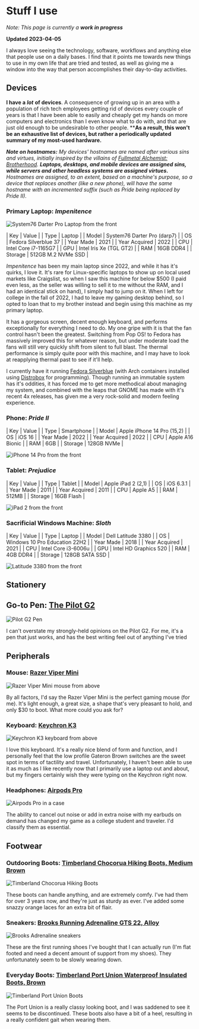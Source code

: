 # Stuff I use

*Note: This page is currently a* ***work in progress***

**Updated 2023-04-05**

I always love seeing the technology, software, workflows and anything else that people use on a daily bases. I find that it points me towards new things to use in my own life that are tried and tested, as well as giving me a window into the way that person accomplishes their day-to-day activities.

## Devices

**I have a** ***lot*** **of devices**. A consequence of growing up in an area with a population of rich tech employees getting rid of devices every couple of years is that I have been able to easily and cheaply get my hands on more computers and electronics than I even know what to do with, and that are just old enough to be undesirable to other people. ****As a result, this won't be an exhaustive list of devices, but rather a periodically updated summary of my most-used hardware.**

***Note on hostnames:*** *My devices' hostnames are named after various sins and virtues, initially inspired by the villains of [Fullmetal Alchemist: Brotherhood](https://en.wikipedia.org/wiki/Fullmetal_Alchemist:_Brotherhood).* ***Laptops, desktops, and mobile devices are assigned sins, while servers and other headless systems are assigned virtues.*** *Hostnames are assigned, to an extent, based on a machine's purpose, so a device that replaces another (like a new phone), will have the same hostname with an incremented suffix (such as Pride being replaced by Pride II).*

### Primary Laptop: *Impenitence*

![System76 Darter Pro Laptop from the front](../public/images/uses/impenitence.png)

| Key           | Value                       |
| Type          | Laptop                      |
| Model         | System76 Darter Pro (darp7) |
| OS            | Fedora Silverblue 37        |
| Year Made     | 2021                        |
| Year Acquired | 2022                        |
| CPU           | Intel Core i7-1165G7        |
| GPU           | Intel Iris Xe (TGL GT2)     |
| RAM           | 16GB DDR4                   |
| Storage       | 512GB M.2 NVMe SSD          |

*Impenitence* has been my main laptop since 2022, and while it has it's quirks, I love it. It's rare for Linux-specific laptops to show up on local used markets like Craigslist, so when I saw this machine for below $500 (I paid even less, as the seller was willing to sell it to me without the RAM, and I had an identical stick on hand), I simply had to jump on it. When I left for college in the fall of 2022, I had to leave my gaming desktop behind, so I opted to loan that to my brother instead and begin using this machine as my primary laptop.

It has a gorgeous screen, decent enough keyboard, and performs exceptionally for everything I need to do. My one gripe with it is that the fan control hasn't been the greatest. Switching from Pop OS! to Fedora has massively improved this for whatever reason, but under moderate load the fans will still very quickly shift from silent to full blast. The thermal performance is simply quite poor with this machine, and I may have to look at reapplying thermal past to see if it'll help.

I currently have it running [Fedora Silverblue](https://silverblue.fedoraproject.org/) (with Arch containers installed using [Distrobox](https://github.com/89luca89/distrobox) for programming). Though running an immutable system has it's oddities, it has forced me to get more methodical about managing my system, and combined with the leaps that GNOME has made with it's recent 4x releases, has given me a very rock-solid and modern feeling experience.

### Phone: *Pride II*

| Key           | Value                       |
| Type          | Smartphone                  |
| Model         | Apple iPhone 14 Pro (15,2)  |
| OS            | iOS 16                      |
| Year Made     | 2022                        |
| Year Acquired | 2022                        |
| CPU           | Apple A16 Bionic            |
| RAM           | 6GB                         |
| Storage       | 128GB NVMe                  |

![iPhone 14 Pro from the front](../public/images/uses/pride2.png)

### Tablet: *Prejudice*

| Key           | Value                       |
| Type          | Tablet                      |
| Model         | Apple iPad 2 (2,1)          |
| OS            | iOS 6.3.1                   |
| Year Made     | 2011                        |
| Year Acquired | 2011                        |
| CPU           | Apple A5                    |
| RAM           | 512MB                       |
| Storage       | 16GB Flash                  |

![iPad 2 from the front](../public/images/uses/prejudice.png)

### Sacrificial Windows Machine: *Sloth*

| Key           | Value                         |
| Type          | Laptop                        |
| Model         | Dell Latitude 3380            |
| OS            | Windows 10 Pro Education 22H2 |
| Year Made     | 2018                          |
| Year Acquired | 2021                          |
| CPU           | Intel Core i3-6006u           |
| GPU           | Intel HD Graphics 520         |
| RAM           | 4GB DDR4                      |
| Storage       | 128GB SATA SSD                |

![Latitude 3380 from the front](../public/images/uses/sloth.png)

## Stationery

## Go-to Pen: [The Pilot G2](https://www.pilotpen.us/brands/g2/)

![Pilot G2 Pen](../public/images/uses/g2.png)

I can't overstate my strongly-held opinions on the Pilot G2. For me, it's a pen that just works, and has the best writing feel out of anything I've tried

## Peripherals

### Mouse: [Razer Viper Mini](https://www.razer.com/gaming-mice/razer-viper-mini)

![Razer Viper Mini mouse from above](../public/images/uses/viper.png)

By all factors, I'd say the Razer Viper Mini is the perfect gaming mouse (for me). It's light enough, a great size, a shape that's very pleasant to hold, and only $30 to boot. What more could you ask for?

### Keyboard: [Keychron K3](https://www.keychron.com/pages/keychron-k3-wireless-mechanical-keyboard)

![Keychron K3 keyboard from above](../public/images/uses/keychron.png)

I love this keyboard. It's a really nice blend of form and function, and I personally feel that the low profile Gateron Brown switches are the sweet spot in terms of tactility and travel. Unfortunately, I haven't been able to use it as much as I like recently now that I primarily use a laptop out and about, but my fingers certainly wish they were typing on the Keychron right now.

### Headphones: [Airpods Pro](https://support.apple.com/kb/SP811?locale=en_US)

![Airpods Pro in a case](../public/images/uses/airpods.png)

The ability to cancel out noise or add in extra noise with my earbuds on demand has changed my game as a college student and traveler. I'd classify them as essential.

## Footwear

### Outdooring Boots: [Timberland Chocorua Hiking Boots, Medium Brown](https://www.timberland.com/shop/mens-chocorua-waterproof-hiking-boots-brown-tan-15130214)

![Timberland Chocorua Hiking Boots](../public/images/uses/timbies.png)

These boots can handle anything, and are extremely comfy. I've had them for over 3 years now, and they're just as sturdy as ever. I've added some snazzy orange laces for an extra bit of flair.

### Sneakers: [Brooks Running Adrenaline GTS 22, Alloy](https://www.brooksrunning.com/en_us/adrenaline-gts-22-mens-supportive-road-running-shoe/110366.html)

![Brooks Adrenaline sneakers](../public/images/uses/brooks.png)

These are the first running shoes I've bought that I can actually run (I'm flat footed and need a decent amount of support from my shoes). They unfortunately seem to be slowly wearing down.

### Everyday Boots: [Timberland Port Union Waterproof Insulated Boots, Brown](https://web.archive.org/web/20211028200216/https://www.timberland.com/shop/mens-port-union-waterproof-insulated-boots-brown-tan-a2bsg210)

![Timberland Port Union Boots](../public/images/uses/timbies2.png)

The Port Union is a really classy looking boot, and I was saddened to see it seems to be discontinued. These boots also have a bit of a heel, resulting in a really confident gait when wearing them.

